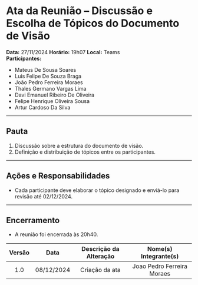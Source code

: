 # Ata da Reunião – Discussão e Escolha de Tópicos do Documento de Visão

**Data:** 27/11/2024 
**Horário:** 19h07
**Local:** Teams  
**Participantes:**  
- Mateus De Sousa Soares  
- Luis Felipe De Souza Braga  
- João Pedro Ferreira Moraes  
- Thales Germano Vargas Lima
- Davi Emanuel Ribeiro De Oliveira
- Felipe Henrique Oliveira Sousa
- Artur Cardoso Da Silva  

---

## **Pauta**
1. Discussão sobre a estrutura do documento de visão.  
2. Definição e distribuição de tópicos entre os participantes.  

---

## **Ações e Responsabilidades**
- Cada participante deve elaborar o tópico designado e enviá-lo para revisão até 02/12/2024.  

---

## **Encerramento**
- A reunião foi encerrada às 20h40.  

| Versão |    Data    | Descrição da Alteração | Nome(s) Integrante(s) |
| :----: | :--------: | :--------------------: | :-------------------: |
|  1.0   | 08/12/2024 |  Criação da ata  |      Joao Pedro Ferreira Moraes     |
